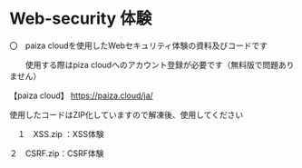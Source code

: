 # Web-security 体験
〇　paiza cloudを使用したWebセキュリティ体験の資料及びコードです

　　使用する際はpiza cloudへのアカウント登録が必要です（無料版で問題ありません）

【paiza cloud】
https://paiza.cloud/ja/


使用したコードはZIP化していますので解凍後、使用してください


　１　XSS.zip ：XSS体験
　
 
   ２　CSRF.zip：CSRF体験
  
  

